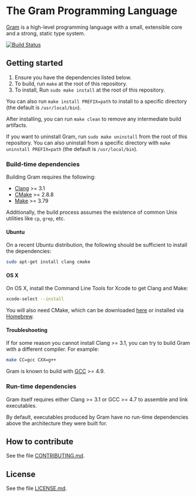 # The Gram Programming Language

[Gram](https://www.gram.org) is a high-level programming language with a small, extensible core and a strong, static type system.

[![Build Status](https://travis-ci.org/gramlang/gram.svg?branch=master)](https://travis-ci.org/gramlang/gram)

## Getting started

1. Ensure you have the dependencies listed below.
2. To build, run `make` at the root of this repository.
3. To install, Run `sudo make install` at the root of this repository.

You can also run `make install PREFIX=path` to install to a specific directory (the default is `/usr/local/bin`).

After installing, you can run `make clean` to remove any intermediate build artifacts.

If you want to uninstall Gram, run `sudo make uninstall` from the root of this repository. You can also uninstall from a specific directory with `make uninstall PREFIX=path` (the default is `/usr/local/bin`).

### Build-time dependencies

Building Gram requires the following:

* [Clang](http://clang.llvm.org/) >= 3.1
* [CMake](https://cmake.org/) >= 2.8.8
* [Make](http://savannah.gnu.org/projects/make) >= 3.79

Additionally, the build process assumes the existence of common Unix utilities like `cp`, `grep`, etc.

#### Ubuntu

On a recent Ubuntu distribution, the following should be sufficient to install the dependencies:

```bash
sudo apt-get install clang cmake
```

#### OS X

On OS X, install the Command Line Tools for Xcode to get Clang and Make:

```bash
xcode-select --install
```

You will also need CMake, which can be downloaded [here](https://cmake.org/download/) or installed via [Homebrew](http://brew.sh/).

#### Troubleshooting

If for some reason you cannot install Clang >= 3.1, you can try to build Gram with a different compiler. For example:

```bash
make CC=gcc CXX=g++
```

Gram is known to build with [GCC](https://gcc.gnu.org/) >= 4.9.

### Run-time dependencies

Gram itself requires either Clang >= 3.1 or GCC >= 4.7 to assemble and link executables.

By default, executables produced by Gram have no run-time dependencies above the architecture they were built for.

## How to contribute

See the file [CONTRIBUTING.md](https://github.com/gramlang/gram/blob/master/CONTRIBUTING.md).

## License

See the file [LICENSE.md](https://github.com/gramlang/gram/blob/master/LICENSE.md).
